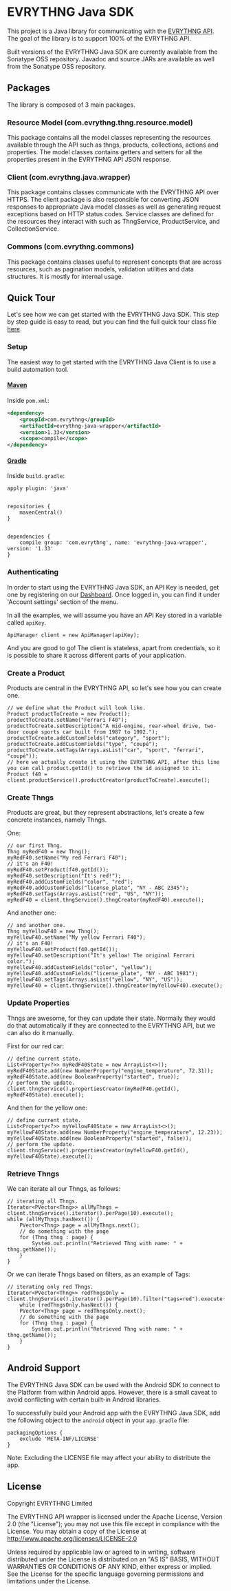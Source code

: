 # EVRYTHNG Java SDK

This project is a Java library for communicating with the [EVRYTHNG API](https://developers.evrythng.com/). The goal of the library is to support 100% of the EVRYTHNG API.

Built versions of the EVRYTHNG Java SDK are currently available from the Sonatype OSS repository. Javadoc and source JARs are available as well from the Sonatype OSS repository.

## Packages

The library is composed of 3 main packages.

### Resource Model (com.evrythng.thng.resource.model)

This package contains all the model classes representing the resources available through the API such as thngs, products, collections, actions and properties. The model classes contains getters and setters for all the properties present in the EVRYTHNG API JSON response.

### Client (com.evrythng.java.wrapper)

This package contains classes communicate with the EVRYTHNG API over HTTPS. The client package is also responsible for converting JSON responses to appropriate Java model classes as well as generating request exceptions based on HTTP status codes. Service classes are defined for the resources they interact with such as ThngService, ProductService, and CollectionService.

### Commons (com.evrythng.commons)

This package contains classes useful to represent concepts that are across resources, such as pagination models, validation utilities and data structures. It is mostly for internal usage.

## Quick Tour

Let's see how we can get started with the EVRYTHNG Java SDK. This step by step guide is easy to read, but you can find the full quick tour class file [here](https://github.com/evrythng/evrythng-java-sdk/blob/master/evrythng-java-wrapper/src/main/java/com/evrythng/java/wrapper/examples/QuickTour.java).

### Setup

The easiest way to get started with the EVRYTHNG Java Client is to use a build automation tool.

#### [Maven](https://maven.apache.org/)

Inside `pom.xml`:

```xml
<dependency>
    <groupId>com.evrythng</groupId>
    <artifactId>evrythng-java-wrapper</artifactId>
    <version>1.33</version>
    <scope>compile</scope>
</dependency>
```

#### [Gradle](http://gradle.org/)

Inside `build.gradle`:

```
apply plugin: 'java'


repositories {
    mavenCentral()
}


dependencies {
    compile group: 'com.evrythng', name: 'evrythng-java-wrapper', version: '1.33'
}
```

### Authenticating

In order to start using the EVRYTHNG Java SDK, an API Key is needed, get one by registering on our [Dashboard](https://developers.evrythng.com). Once logged in, you can find it under 'Account settings' section of the menu.

In all the examples, we will assume you have an API Key stored in a variable called `apiKey`.

```
ApiManager client = new ApiManager(apiKey);
```

And you are good to go! The client is stateless, apart from credentials, so it is possible to share it across different parts of your application.

### Create a Product

Products are central in the EVRYTHNG API, so let's see how you can create one.

```
// we define what the Product will look like.
Product productToCreate = new Product();
productToCreate.setName("Ferrari F40");
productToCreate.setDescription("A mid-engine, rear-wheel drive, two-door coupé sports car built from 1987 to 1992.");
productToCreate.addCustomFields("category", "sport");
productToCreate.addCustomFields("type", "coupé");
productToCreate.setTags(Arrays.asList("car", "sport", "ferrari", "coupé"));
// here we actually create it using the EVRYTHNG API, after this line you can call product.getId() to retrieve the id assigned to it.
Product f40 = client.productService().productCreator(productToCreate).execute();
```

### Create Thngs

Products are great, but they represent abstractions, let's create a few concrete instances, namely Thngs.

One:

```
// our first Thng.
Thng myRedF40 = new Thng();
myRedF40.setName("My red Ferrari F40");
// it's an F40!
myRedF40.setProduct(f40.getId());
myRedF40.setDescription("It's red!");
myRedF40.addCustomFields("color", "red");
myRedF40.addCustomFields("license_plate", "NY - ABC 2345");
myRedF40.setTags(Arrays.asList("red", "US", "NY"));
myRedF40 = client.thngService().thngCreator(myRedF40).execute();
```

And another one:

```
// and another one.
Thng myYellowF40 = new Thng();
myYellowF40.setName("My yellow Ferrari F40");
// it's an F40!
myYellowF40.setProduct(f40.getId());
myYellowF40.setDescription("It's yellow! The original Ferrari color.");
myYellowF40.addCustomFields("color", "yellow");
myYellowF40.addCustomFields("license_plate", "NY - ABC 1981");
myYellowF40.setTags(Arrays.asList("yellow", "NY", "US"));
myYellowF40 = client.thngService().thngCreator(myYellowF40).execute();
```

### Update Properties

Thngs are awesome, for they can update their state. Normally they would do that automatically if they are connected to the EVRYTHNG API, but we can also do it manually.

First for our red car:

```
// define current state.
List<Property<?>> myRedF40State = new ArrayList<>();
myRedF40State.add(new NumberProperty("engine_temperature", 72.31));
myRedF40State.add(new BooleanProperty("started", true));
// perform the update.
client.thngService().propertiesCreator(myRedF40.getId(), myRedF40State).execute();
```

And then for the yellow one:

```
// define current state.
List<Property<?>> myYellowF40State = new ArrayList<>();
myYellowF40State.add(new NumberProperty("engine_temperature", 12.23));
myYellowF40State.add(new BooleanProperty("started", false));
// perform the update.
client.thngService().propertiesCreator(myYellowF40.getId(), myYellowF40State).execute();
```
### Retrieve Thngs

We can iterate all our Thngs, as follows:

```
// iterating all Thngs.
Iterator<PVector<Thng>> allMyThngs = client.thngService().iterator().perPage(10).execute();
while (allMyThngs.hasNext()) {
    PVector<Thng> page = allMyThngs.next();
    // do something with the page
    for (Thng thng : page) {
        System.out.println("Retrieved Thng with name: " + thng.getName());
    }
}
```

Or we can iterate Thngs based on filters, as an example of Tags:

```
// iterating only red Thngs.
Iterator<PVector<Thng>> redThngsOnly = client.thngService().iterator().perPage(10).filter("tags=red").execute();
    while (redThngsOnly.hasNext()) {
    PVector<Thng> page = redThngsOnly.next();
    // do something with the page
    for (Thng thng : page) {
        System.out.println("Retrieved Thng with name: " + thng.getName());
    }
}
```


## Android Support

The EVRYTHNG Java SDK can be used with the Android SDK to connect to the
Platform from within Android apps. However, there is a small caveat to avoid
conflicting with certain built-in Android libraries.

To successfully build your Android app with the EVRYTHNG Java SDK, add the
following object to the `android` object in your `app.gradle` file:

```
packagingOptions {
    exclude 'META-INF/LICENSE'
}
```

Note: Excluding the LICENSE file may affect your ability to distribute the app.


## License

 Copyright EVRYTHNG Limited

   The EVRYTHNG API wrapper is licensed under the Apache License, Version 2.0 (the "License");
   you may not use this file except in compliance with the License.
   You may obtain a copy of the License at http://www.apache.org/licenses/LICENSE-2.0

   Unless required by applicable law or agreed to in writing, software
   distributed under the License is distributed on an "AS IS" BASIS,
   WITHOUT WARRANTIES OR CONDITIONS OF ANY KIND, either express or implied.
   See the License for the specific language governing permissions and
   limitations under the License.

